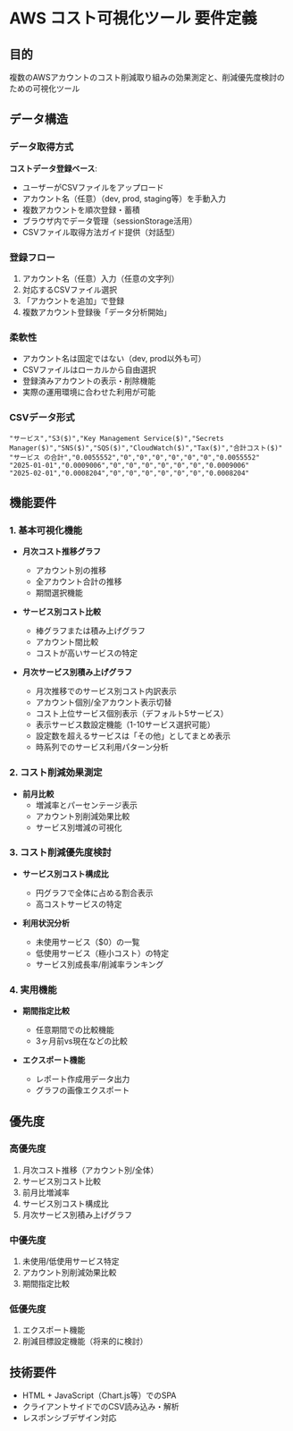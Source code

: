 # AWS コスト可視化ツール 要件定義

## 目的
複数のAWSアカウントのコスト削減取り組みの効果測定と、削減優先度検討のための可視化ツール

## データ構造

### データ取得方式
**コストデータ登録ベース**:
- ユーザーがCSVファイルをアップロード
- アカウント名（任意）（dev, prod, staging等）を手動入力
- 複数アカウントを順次登録・蓄積
- ブラウザ内でデータ管理（sessionStorage活用）
- CSVファイル取得方法ガイド提供（対話型）

### 登録フロー
1. アカウント名（任意）入力（任意の文字列）
2. 対応するCSVファイル選択
3. 「アカウントを追加」で登録
4. 複数アカウント登録後「データ分析開始」

### 柔軟性
- アカウント名は固定ではない（dev, prod以外も可）
- CSVファイルはローカルから自由選択
- 登録済みアカウントの表示・削除機能
- 実際の運用環境に合わせた利用が可能

### CSVデータ形式
```csv
"サービス","S3($)","Key Management Service($)","Secrets Manager($)","SNS($)","SQS($)","CloudWatch($)","Tax($)","合計コスト($)"
"サービス の合計","0.0055552","0","0","0","0","0","0","0.0055552"
"2025-01-01","0.0009006","0","0","0","0","0","0","0.0009006"
"2025-02-01","0.0008204","0","0","0","0","0","0","0.0008204"
```

## 機能要件

### 1. 基本可視化機能
- **月次コスト推移グラフ**
  - アカウント別の推移
  - 全アカウント合計の推移
  - 期間選択機能

- **サービス別コスト比較**
  - 棒グラフまたは積み上げグラフ
  - アカウント間比較
  - コストが高いサービスの特定

- **月次サービス別積み上げグラフ**
  - 月次推移でのサービス別コスト内訳表示
  - アカウント個別/全アカウント表示切替
  - コスト上位サービス個別表示（デフォルト5サービス）
  - 表示サービス数設定機能（1-10サービス選択可能）
  - 設定数を超えるサービスは「その他」としてまとめ表示
  - 時系列でのサービス利用パターン分析

### 2. コスト削減効果測定
- **前月比較**
  - 増減率とパーセンテージ表示
  - アカウント別削減効果比較
  - サービス別増減の可視化

### 3. コスト削減優先度検討
- **サービス別コスト構成比**
  - 円グラフで全体に占める割合表示
  - 高コストサービスの特定

- **利用状況分析**
  - 未使用サービス（$0）の一覧
  - 低使用サービス（極小コスト）の特定
  - サービス別成長率/削減率ランキング

### 4. 実用機能
- **期間指定比較**
  - 任意期間での比較機能
  - 3ヶ月前vs現在などの比較

- **エクスポート機能**
  - レポート作成用データ出力
  - グラフの画像エクスポート

## 優先度

### 高優先度
1. 月次コスト推移（アカウント別/全体）
2. サービス別コスト比較
3. 前月比増減率
4. サービス別コスト構成比
5. 月次サービス別積み上げグラフ

### 中優先度
1. 未使用/低使用サービス特定
2. アカウント別削減効果比較
3. 期間指定比較

### 低優先度
1. エクスポート機能
2. 削減目標設定機能（将来的に検討）

## 技術要件
- HTML + JavaScript（Chart.js等）でのSPA
- クライアントサイドでのCSV読み込み・解析
- レスポンシブデザイン対応
